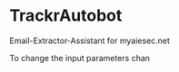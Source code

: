 TrackrAutobot
=============

Email-Extractor-Assistant for myaiesec.net

To change the input parameters chan
